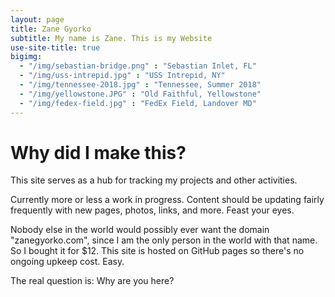 ```yaml
---
layout: page
title: Zane Gyorko
subtitle: My name is Zane. This is my Website
use-site-title: true
bigimg:
  - "/img/sebastian-bridge.png" : "Sebastian Inlet, FL"
  - "/img/uss-intrepid.jpg" : "USS Intrepid, NY"
  - "/img/tennessee-2018.jpg" : "Tennessee, Summer 2018"
  - "/img/yellowstone.JPG" : "Old Faithful, Yellowstone"
  - "/img/fedex-field.jpg" : "FedEx Field, Landover MD"
---
```



# Why did I make this?

This site serves as a hub for tracking my projects and other activities.

Currently more or less a work in progress. Content should be updating fairly frequently with new pages, photos, links, and more. Feast your eyes.

Nobody else in the world would possibly ever want the domain "zanegyorko.com", since I am the only person in the world with that name. So I bought it for $12. This site is hosted on GitHub pages so there's no ongoing upkeep cost. Easy.

The real question is: Why are you here?




<!--<div class="posts-list">
  {% for post in paginator.posts %}
  <article class="post-preview">
    <a href="{{ post.url | prepend: site.baseurl }}">
	  <h2 class="post-title">{{ post.title }}</h2>

	  {% if post.subtitle %}
	  <h3 class="post-subtitle">
	    {{ post.subtitle }}
	  </h3>
	  {% endif %}
    </a>

    <p class="post-meta">
      Posted on {{ post.date | date: "%B %-d, %Y" }}
    </p>

    <div class="post-entry-container">
      {% if post.image %}
      <div class="post-image">
        <a href="{{ post.url | prepend: site.baseurl }}">
          <img src="{{ post.image }}">
        </a>
      </div>
      {% endif %}
      <div class="post-entry">
        {{ post.excerpt | strip_html | xml_escape | truncatewords: site.excerpt_length }}
        {% assign excerpt_word_count = post.excerpt | number_of_words %}
        {% if post.content != post.excerpt or excerpt_word_count > site.excerpt_length %}
          <a href="{{ post.url | prepend: site.baseurl }}" class="post-read-more">[Read&nbsp;More]</a>
        {% endif %}
      </div>
    </div>

    {% if post.tags.size > 0 %}
    <div class="blog-tags">
      Tags:
      {% if site.link-tags %}
      {% for tag in post.tags %}
      <a href="{{ site.baseurl }}/tags#{{- tag -}}">{{- tag -}}</a>
      {% endfor %}
      {% else %}
        {{ post.tags | join: ", " }}
      {% endif %}
    </div>
    {% endif %}

   </article>
  {% endfor %}
</div>

{% if paginator.total_pages > 1 %}
<ul class="pager main-pager">
  {% if paginator.previous_page %}
  <li class="previous">
    <a href="{{ paginator.previous_page_path | prepend: site.baseurl | replace: '//', '/' }}">&larr; Newer Posts</a>
  </li>
  {% endif %}
  {% if paginator.next_page %}
  <li class="next">
    <a href="{{ paginator.next_page_path | prepend: site.baseurl | replace: '//', '/' }}">Older Posts &rarr;</a>
  </li>
  {% endif %}
</ul>
{% endif %}-->
